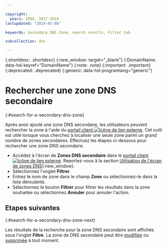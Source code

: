 ```yaml
---

copyright:
  years: 1994, 2017-2019
lastupdated: "2019-03-08"

keywords: Secondary DNS Zone, search results, Filter tab

subcollection: dns

---
```


{:shortdesc: .shortdesc}
{:new_window: target="_blank"}
{:DomainName: data-hd-keyref="DomainName"}
{:note: .note}
{:important: .important}
{:deprecated: .deprecated}
{:generic: data-hd-programlang="generic"}

# Rechercher une zone DNS secondaire
{:#search-for-a-secondary-dns-zone}

Après avoir ajouté une zone DNS secondaire, les utilisateurs peuvent rechercher la zone à l'aide du [portail client ![Icône de lien externe](../../icons/launch-glyph.svg "Icône de lien externe")](https://{DomainName}/). Cet outil est utile lorsque vous cherchez à localiser une seule zone parmi un grand nombre de zones secondaires. Effectuez les étapes ci-dessous pour rechercher une zone DNS secondaire.

* Accédez à l'écran de **Zones DNS secondaire** dans le [portail client ![Icône de lien externe](../../icons/launch-glyph.svg "Icône de lien externe")](https://{DomainName}/). Reportez-vous à la section [Utilisation de l'écran de zones DNS](/docs/infrastructure/dns?topic=dns-use-the-dns-zones-screens){:new_window}.
* Sélectionnez l'onglet **Filtrer**.
* Entrez le nom de zone dans le champ **Zone** ou sélectionnez-le dans la liste déroulante.
* Sélectionnez le bouton **Filtrer** pour filtrer les résultats dans la zone souhaitée ou sélectionnez **Annuler** pour annuler l'action.

## Etapes suivantes
{:#search-for-a-secondary-dns-zone-next}

Les résultats de la recherche pour la zone DNS secondaire sont affichés sous l'onglet **Filtre**. La zone de DNS secondaire peut être [modifiée](/docs/infrastructure/dns?topic=dns-edit-a-secondary-dns-zone) ou [supprimée](/docs/infrastructure/dns?topic=dns-delete-a-secondary-dns-zone) à tout moment.

